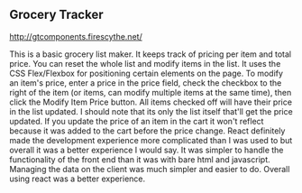 ## Grocery Tracker

http://gtcomponents.firescythe.net/

This is a basic grocery list maker. It keeps track of pricing per item and total price. You can reset the whole list and modify items in the list. It uses the CSS Flex/Flexbox for positioning certain elements on the page. To modify an item's price, enter a price in the price field, check the checkbox to the right of the item (or items, can modify multiple items at the same time), then click the Modify Item Price button. All items checked off will have their price in the list updated. I should note that its only the list itself that'll get the price updated. If you update the price of an item in the cart it won't reflect because it was added to the cart before the price change. React definitely made the development experience more complicated than I was used to but overall it was a better experience I would say. It was simpler to handle the functionality of the front end than it was with bare html and javascript. Managing the data on the client was much simpler and easier to do. Overall using react was a better experience.
